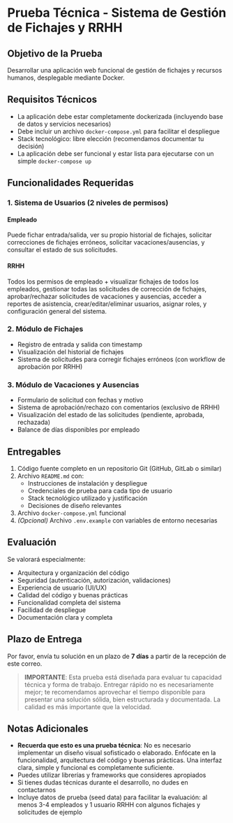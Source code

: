 # Prueba Técnica - Sistema de Gestión de Fichajes y RRHH

## Objetivo de la Prueba

Desarrollar una aplicación web funcional de gestión de fichajes y recursos humanos, desplegable mediante Docker.

## Requisitos Técnicos

- La aplicación debe estar completamente dockerizada (incluyendo base de datos y servicios necesarios)
- Debe incluir un archivo `docker-compose.yml` para facilitar el despliegue
- Stack tecnológico: libre elección (recomendamos documentar tu decisión)
- La aplicación debe ser funcional y estar lista para ejecutarse con un simple `docker-compose up`

## Funcionalidades Requeridas

### 1. Sistema de Usuarios (2 niveles de permisos)

#### Empleado
Puede fichar entrada/salida, ver su propio historial de fichajes, solicitar correcciones de fichajes erróneos, solicitar vacaciones/ausencias, y consultar el estado de sus solicitudes.

#### RRHH
Todos los permisos de empleado + visualizar fichajes de todos los empleados, gestionar todas las solicitudes de corrección de fichajes, aprobar/rechazar solicitudes de vacaciones y ausencias, acceder a reportes de asistencia, crear/editar/eliminar usuarios, asignar roles, y configuración general del sistema.

### 2. Módulo de Fichajes

- Registro de entrada y salida con timestamp
- Visualización del historial de fichajes
- Sistema de solicitudes para corregir fichajes erróneos (con workflow de aprobación por RRHH)

### 3. Módulo de Vacaciones y Ausencias

- Formulario de solicitud con fechas y motivo
- Sistema de aprobación/rechazo con comentarios (exclusivo de RRHH)
- Visualización del estado de las solicitudes (pendiente, aprobada, rechazada)
- Balance de días disponibles por empleado

## Entregables

1. Código fuente completo en un repositorio Git (GitHub, GitLab o similar)
2. Archivo `README.md` con:
   - Instrucciones de instalación y despliegue
   - Credenciales de prueba para cada tipo de usuario
   - Stack tecnológico utilizado y justificación
   - Decisiones de diseño relevantes
3. Archivo `docker-compose.yml` funcional
4. *(Opcional)* Archivo `.env.example` con variables de entorno necesarias

## Evaluación

Se valorará especialmente:

- Arquitectura y organización del código
- Seguridad (autenticación, autorización, validaciones)
- Experiencia de usuario (UI/UX)
- Calidad del código y buenas prácticas
- Funcionalidad completa del sistema
- Facilidad de despliegue
- Documentación clara y completa

## Plazo de Entrega

Por favor, envía tu solución en un plazo de **7 días** a partir de la recepción de este correo.

> **IMPORTANTE**: Esta prueba está diseñada para evaluar tu capacidad técnica y forma de trabajo. Entregar rápido no es necesariamente mejor; te recomendamos aprovechar el tiempo disponible para presentar una solución sólida, bien estructurada y documentada. La calidad es más importante que la velocidad.

## Notas Adicionales

- **Recuerda que esto es una prueba técnica**: No es necesario implementar un diseño visual sofisticado o elaborado. Enfócate en la funcionalidad, arquitectura del código y buenas prácticas. Una interfaz clara, simple y funcional es completamente suficiente.
- Puedes utilizar librerías y frameworks que consideres apropiados
- Si tienes dudas técnicas durante el desarrollo, no dudes en contactarnos
- Incluye datos de prueba (seed data) para facilitar la evaluación: al menos 3-4 empleados y 1 usuario RRHH con algunos fichajes y solicitudes de ejemplo